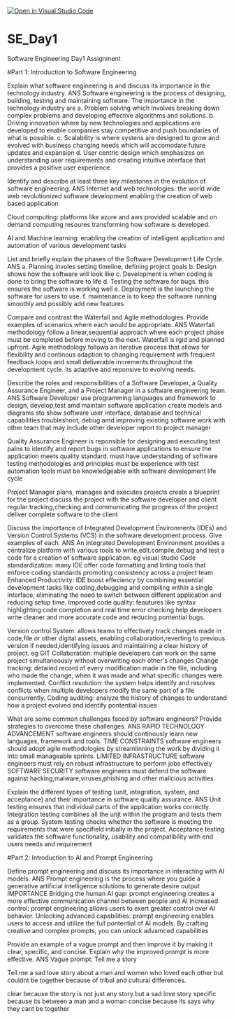 [![Open in Visual Studio Code](https://classroom.github.com/assets/open-in-vscode-2e0aaae1b6195c2367325f4f02e2d04e9abb55f0b24a779b69b11b9e10269abc.svg)](https://classroom.github.com/online_ide?assignment_repo_id=18404241&assignment_repo_type=AssignmentRepo)
# SE_Day1
Software Engineering Day1 Assignment

#Part 1: Introduction to Software Engineering

Explain what software engineering is and discuss its importance in the technology industry.
ANS
Software engineering is the process of designing, building, testing and maintaining software.
The importance in the technology industry are
a. Problem solving which involves breaking down complex problems and developing effective algorithms and solutions.
b. Driving innovation where by new technologies and applications are developed to enable companies stay competitive and push boundaries of what is possible.
c. Scalability is where systens are designed to grow and evolved with business changing needs which will accomodate future updates and expansion
d. User centric design which emphasizes on understanding user requirements and creating intuitive interface that provides a positive user experience.


Identify and describe at least three key milestones in the evolution of software engineering.
ANS
Internet and web technologies: the world wide web revolutionized software development enabling the creation of web based application

Cloud computing: platforms like azure and aws provided scalable and on demand computing resoures transforming how software is developed.

AI and Machine learning: enabling the creation of intelligent application and automation of various development tasks


List and briefly explain the phases of the Software Development Life Cycle.
ANS
a. Planning involes setting timeline, defining project goals
b. Design shows how the software will look like
c. Development is when coding is done to bring the software to life
d. Testing the software for bugs. this ensures the software is working well
e. Deployment is the launching the software for users to use.
f. maintenance is to keep the software running smoothly and possibly add new features


Compare and contrast the Waterfall and Agile methodologies. Provide examples of scenarios where each would be appropriate.
ANS
Waterfall methodology follow a linear,sequential approach where each project phase must be completed before moving to the next. Waterfall is rgid and planned upfront.
Agile methodology followa an iterative process that allows for flexibility and continous adaption to changing requirement with frequent feedback loops and small deliverable increments throughout the development cycle. its adaptive and reponsive to evolving needs.



Describe the roles and responsibilities of a Software Developer, a Quality Assurance Engineer, and a Project Manager in a software engineering team.
ANS
Software Developer use programming languages and framework to design, develop,test amd maintain software application
create models and diagrams sto show software user interface, database and technical capabilities
troubleshoot, debug amd improving existing software
work with other team that may include other developer
report to project manager

Quality Assurance Engineer is reponsible for designing and executing test palns to identify and report bugs in software applications to ensure the application meets quality standard.
must have understanding of software testing methodologies and principles
must be experience with test automation tools
must be knowledgeable with software development life cycle

Project Manager plans, manages and executes projects
create a blueprint for the project
discuss the project with the software developer and client
regular tracking,checking and communicating the progress of the project
deliver complete software to the client



Discuss the importance of Integrated Development Environments (IDEs) and Version Control Systems (VCS) in the software development process. Give examples of each.
ANS
An integrated Development Environment provides a centralize platform with various tools to write,edit.compile,debug and test a code for a creation of software application. eg visual studio
Code standardization: many IDE offer code formatting and linting tools that enforce coding standards promoting consistency across a project team
Enhanced Productivity: IDE boost effeciency by combining essential development tasks like coding,debugging and compiling within a single interface, eliminating the need to switch between different application and reducing setup time.
Improved code quality: feautures like syntax highlighting code completion and real time error checking help developers write cleaner and more accurate code and reducing pontential bugs.

Version control System: allows teams to effectively track changes made in code,file or other digital assets, enabling collaboration,reverting to previous version if needed,identifying issues and maintaining a clear history of project. eg GIT
Collaboration: multiple developers can work on the same project simultaneously without overwriting each other's changes
Change tracking: detailed record of every modification made in the file, including who made the change, when it was made and what specific changes were implemented.
Conflict resolution: the system helps identify and resolves conflicts when multiple developers modify the same part of a file concurrently.
Coding auditing: analyze the history of changes to understand how a project evolved and identify pontential issues



What are some common challenges faced by software engineers? Provide strategies to overcome these challenges.
ANS
RAPID TECHNOLOGY ADVANCEMENT
software engineers should continously learn new languages, framework and tools.
TIME CONSTRAINTS
software engineers should adopt agile methodologies by streamlinning the work by dividing it into small manageable sprints.
LIMITED INFRASTRUCTURE
software engineers must rely on robust infrastructure to perform jobs effectively
SOFTWARE SECURITY
software engineers must defend the software against hacking,malware,viruses,phishing and other malicious activities.


Explain the different types of testing (unit, integration, system, and acceptance) and their importance in software quality assurance.
ANS
Unit testing ensures that individual parts of the application works correctly.
Integration testing combines all the unjt within the program and tests them as a group.
System testing checks whether the software is meeting the requirements that were specifield initially in the project.
Acceptance testing validates the software functionality, usability and compatibility with end users needs and requirement



#Part 2: Introduction to AI and Prompt Engineering


Define prompt engineering and discuss its importance in interacting with AI models.
ANS
Prompt engineering is the process where you guide a generative artificial intelligence solutions to generate desire output
IMPORTANCE
Bridging the human AI gap: prompt engineering creates a more effective communication channel between people and AI
Increased control: prompt engineering allows users to exert greater control over AI behavior.
Unlocking advanced capabilities: prompt engineering enables users to access and utilize the full pontential of AI models. By crafting creative and complex prompts, you can unlock advamced capabilities



Provide an example of a vague prompt and then improve it by making it clear, specific, and concise. Explain why the improved prompt is more effective.
ANS
Vague prompt: Tell me a story

Tell me a sad love story about a man and women who loved each other but couldnt be together because of tribal and cultural differences.

clear because the story is not just any story but a sad love story
specific because its between a man and a woman
concise because its says why they cant be together
